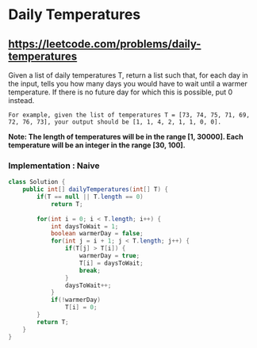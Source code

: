 # Daily Temperatures
## https://leetcode.com/problems/daily-temperatures

Given a list of daily temperatures T, return a list such that, for each day in the input, tells you how many days you would have to wait until a warmer temperature. If there is no future day for which this is possible, put 0 instead.
```
For example, given the list of temperatures T = [73, 74, 75, 71, 69, 72, 76, 73], your output should be [1, 1, 4, 2, 1, 1, 0, 0].
```

**Note: The length of temperatures will be in the range [1, 30000]. Each temperature will be an integer in the range [30, 100].**

### Implementation : Naive
```java
class Solution {
    public int[] dailyTemperatures(int[] T) {
        if(T == null || T.length == 0)
            return T;
        
        for(int i = 0; i < T.length; i++) {
            int daysToWait = 1;
            boolean warmerDay = false;
            for(int j = i + 1; j < T.length; j++) {
                if(T[j] > T[i]) {
                    warmerDay = true;
                    T[i] = daysToWait;
                    break;
                }
                daysToWait++;
            }
            if(!warmerDay)
                T[i] = 0;
        }
        return T;
    }
}
```
